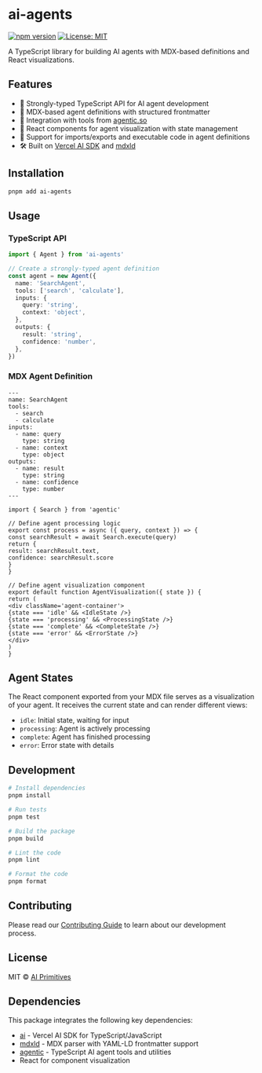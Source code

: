 # ai-agents

[![npm version](https://badge.fury.io/js/ai-agents.svg)](https://www.npmjs.com/package/ai-agents)
[![License: MIT](https://img.shields.io/badge/License-MIT-yellow.svg)](https://opensource.org/licenses/MIT)

A TypeScript library for building AI agents with MDX-based definitions and React visualizations.

## Features

- 🤖 Strongly-typed TypeScript API for AI agent development
- 📝 MDX-based agent definitions with structured frontmatter
- 🔧 Integration with tools from [agentic.so](https://agentic.so)
- 🎨 React components for agent visualization with state management
- 🔄 Support for imports/exports and executable code in agent definitions
- 🛠️ Built on [Vercel AI SDK](https://sdk.vercel.ai) and [mdxld](https://mdx.org.ai)

## Installation

```bash
pnpm add ai-agents
```

## Usage

### TypeScript API

```typescript
import { Agent } from 'ai-agents'

// Create a strongly-typed agent definition
const agent = new Agent({
  name: 'SearchAgent',
  tools: ['search', 'calculate'],
  inputs: {
    query: 'string',
    context: 'object',
  },
  outputs: {
    result: 'string',
    confidence: 'number',
  },
})
```

### MDX Agent Definition

```mdx
---
name: SearchAgent
tools:
  - search
  - calculate
inputs:
  - name: query
    type: string
  - name: context
    type: object
outputs:
  - name: result
    type: string
  - name: confidence
    type: number
---

import { Search } from 'agentic'

// Define agent processing logic
export const process = async ({ query, context }) => {
const searchResult = await Search.execute(query)
return {
result: searchResult.text,
confidence: searchResult.score
}
}

// Define agent visualization component
export default function AgentVisualization({ state }) {
return (
<div className='agent-container'>
{state === 'idle' && <IdleState />}
{state === 'processing' && <ProcessingState />}
{state === 'complete' && <CompleteState />}
{state === 'error' && <ErrorState />}
</div>
)
}
```

## Agent States

The React component exported from your MDX file serves as a visualization of your agent. It receives the current state and can render different views:

- `idle`: Initial state, waiting for input
- `processing`: Agent is actively processing
- `complete`: Agent has finished processing
- `error`: Error state with details

## Development

```bash
# Install dependencies
pnpm install

# Run tests
pnpm test

# Build the package
pnpm build

# Lint the code
pnpm lint

# Format the code
pnpm format
```

## Contributing

Please read our [Contributing Guide](./CONTRIBUTING.md) to learn about our development process.

## License

MIT © [AI Primitives](https://mdx.org.ai)

## Dependencies

This package integrates the following key dependencies:

- [ai](https://www.npmjs.com/package/ai) - Vercel AI SDK for TypeScript/JavaScript
- [mdxld](https://www.npmjs.com/package/mdxld) - MDX parser with YAML-LD frontmatter support
- [agentic](https://agentic.so) - TypeScript AI agent tools and utilities
- React for component visualization
